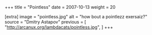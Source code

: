 +++
title = "Pointless"
date = 2007-10-13
weight = 20

[extra]
image = "pointless.jpg"
alt = "how bout a pointlezz exersaiz?"
source = "Dmitry Astapov"
previous = [
  "http://arcanux.org/lambdacats/pointless.jpg",
]
+++
